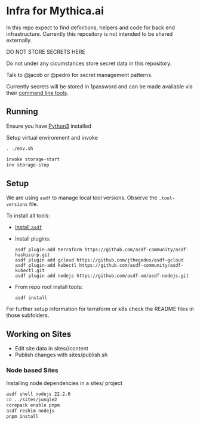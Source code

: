 # Infra for Mythica.ai

In this repo expect to find definitions, helpers and code for back end
infrastructure. Currently this repository is not intended to be shared externally.

DO NOT STORE SECRETS HERE

Do not under any cicumstances store secret data in this repository.

Talk to @jacob or @pedro for secret management patterns.

Currently secrets will be stored in 1password and can be made available
via their [command line tools](https://developer.1password.com/docs/cli/get-started/#install).

## Running

Ensure you have [Python3](https://python.org) installed 

Setup virtual environment and invoke
```bash
. ./env.sh
```

```bash
invoke storage-start
inv storage-stop
```

## Setup

We are using `asdf` to manage local tool versions. Observe the
`.tool-versions` file.

To install all tools:

- [Install `asdf`](https://asdf-vm.com/guide/getting-started.html)

- Install plugins:

  ``` shell
  asdf plugin-add terraform https://github.com/asdf-community/asdf-hashicorp.git
  asdf plugin add gcloud https://github.com/jthegedus/asdf-gcloud
  asdf plugin-add kubectl https://github.com/asdf-community/asdf-kubectl.git
  asdf plugin add nodejs https://github.com/asdf-vm/asdf-nodejs.git
  ```

- From repo root install tools:

  ``` shell
  asdf install
  ```

For further setup information for terraform or k8s check the README
files in those subfolders.

## Working on Sites

* Edit site data in sites/<sitename>/content
* Publish changes with sites/publish.sh <sitename>

### Node based Sites

Installing node dependencies in a sites/ project

```bash
asdf shell nodejs 22.2.0
cd ../sites/jungle2
corepack enable pnpm
asdf reshim nodejs
pnpm install
```
